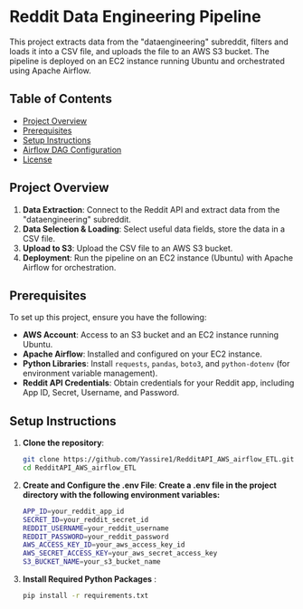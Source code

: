 # Reddit Data Engineering Pipeline

This project extracts data from the "dataengineering" subreddit, filters and loads it into a CSV file, and uploads the file to an AWS S3 bucket. The pipeline is deployed on an EC2 instance running Ubuntu and orchestrated using Apache Airflow.

## Table of Contents

- [Project Overview](#project-overview)
- [Prerequisites](#prerequisites)
- [Setup Instructions](#setup-instructions)
- [Airflow DAG Configuration](#airflow-dag-configuration)
- [License](#license)

## Project Overview

1. **Data Extraction**: Connect to the Reddit API and extract data from the "dataengineering" subreddit.
2. **Data Selection & Loading**: Select useful data fields, store the data in a CSV file.
3. **Upload to S3**: Upload the CSV file to an AWS S3 bucket.
4. **Deployment**: Run the pipeline on an EC2 instance (Ubuntu) with Apache Airflow for orchestration.

## Prerequisites

To set up this project, ensure you have the following:

- **AWS Account**: Access to an S3 bucket and an EC2 instance running Ubuntu.
- **Apache Airflow**: Installed and configured on your EC2 instance.
- **Python Libraries**: Install `requests`, `pandas`, `boto3`, and `python-dotenv` (for environment variable management).
- **Reddit API Credentials**: Obtain credentials for your Reddit app, including App ID, Secret, Username, and Password.

## Setup Instructions

1. **Clone the repository**:
   ```bash
   git clone https://github.com/Yassire1/RedditAPI_AWS_airflow_ETL.git
   cd RedditAPI_AWS_airflow_ETL

2. **Create and Configure the .env File**:
**Create a .env file in the project directory with the following environment variables:**
   ```bash
   APP_ID=your_reddit_app_id
   SECRET_ID=your_reddit_secret_id
   REDDIT_USERNAME=your_reddit_username
   REDDIT_PASSWORD=your_reddit_password
   AWS_ACCESS_KEY_ID=your_aws_access_key_id
   AWS_SECRET_ACCESS_KEY=your_aws_secret_access_key
   S3_BUCKET_NAME=your_s3_bucket_name
3. **Install Required Python Packages** :
   ```bash
   pip install -r requirements.txt
